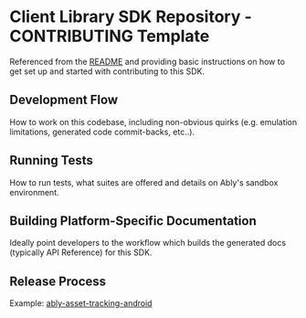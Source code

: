 # Client Library SDK Repository - CONTRIBUTING Template

Referenced from the [README](sdk-readme.md) and providing basic instructions on how to get set up and started with contributing to this SDK.

## Development Flow

How to work on this codebase, including non-obvious quirks (e.g. emulation limitations, generated code commit-backs, etc..).

## Running Tests

How to run tests, what suites are offered and details on Ably's sandbox environment.

## Building Platform-Specific Documentation

Ideally point developers to the workflow which builds the generated docs (typically API Reference) for this SDK.

## Release Process

Example:
[ably-asset-tracking-android](https://github.com/ably/ably-asset-tracking-android/blob/main/CONTRIBUTING.md#release-process)
